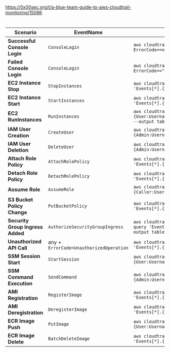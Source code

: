 
##
#
https://0x00sec.org/t/a-blue-team-guide-to-aws-cloudtrail-monitoring/15086
#
##



| Scenario                          | EventName                        | AWS CLI Command                                                                                                                                                                                                                                                                                                                                                                                      | Splunk Query                                                                                                                                                                                               | Use Case                                                       |
|-----------------------------------|----------------------------------|--------------------------------------------------------------------------------------------------------------------------------------------------------------------------------------------------------------------------------------------------------------------------------------------------------------------------------------------------------------------------------------------------------|-------------------------------------------------------------------------------------------------------------------------------------------------------------------------------------------------------------|----------------------------------------------------------------|
| **Successful Console Login**      | `ConsoleLogin`                   | `aws cloudtrail lookup-events --lookup-attributes AttributeKey=EventName,AttributeValue=ConsoleLogin --region ap-northeast-1 --query 'Events[?ErrorCode==null].{User:Username,Time:EventTime,SourceIP:Resources[0].ResourceName}' --output table`                                                                                                              | `index=cloudtrail EventName="ConsoleLogin" errorCode="" | table userIdentity.userName eventTime sourceIPAddress`                                                               | Identify every successful human/AWS-managed-console login.     |
| **Failed Console Login**          | `ConsoleLogin`                   | `aws cloudtrail lookup-events --lookup-attributes AttributeKey=EventName,AttributeValue=ConsoleLogin --region ap-northeast-1 --query 'Events[?ErrorCode=="FailedAuthentication"].{User:Username,Time:EventTime,Error:ErrorCode}' --output table`                                                                                                     | `index=cloudtrail EventName="ConsoleLogin" errorCode="FailedAuthentication" | table userIdentity.userName eventTime errorCode`                                                     | Detect brute-force or forgotten-password attempts.             |
| **EC2 Instance Stop**             | `StopInstances`                  | `aws cloudtrail lookup-events --lookup-attributes AttributeKey=EventName,AttributeValue=StopInstances --region ap-northeast-1 --query 'Events[*].{User:Username,Time:EventTime,Instance:Resources[0].ResourceName}' --output table`                                                                                                            | `index=cloudtrail EventName="StopInstances" | spath output=instanceId responseElements.instancesSet.items{}.instanceId | table userIdentity.userName eventTime instanceId`               | Find who stopped EC2 instances (could indicate disruption).    |
| **EC2 Instance Start**            | `StartInstances`                 | `aws cloudtrail lookup-events --lookup-attributes AttributeKey=EventName,AttributeValue=StartInstances --region ap-northeast-1 --query 'Events[*].{User:Username,Time:EventTime,Instance:Resources[0].ResourceName}' --output table`                                                                                                           | `index=cloudtrail EventName="StartInstances" | spath output=instanceId responseElements.instancesSet.items{}.instanceId | table userIdentity.userName eventTime instanceId`               | Track unexpected EC2 power-ups or recovery actions.            |
| **EC2 RunInstances**              | `RunInstances`                   | `aws cloudtrail lookup-events --lookup-attributes AttributeKey=EventName,AttributeValue=RunInstances --region ap-northeast-1 --query 'Events[*].{User:Username,Time:EventTime,Image:ResponseElements.instancesSet.items[0].imageId,Instance:ResponseElements.instancesSet.items[0].instanceId}' --output table`                                     | `index=cloudtrail EventName="RunInstances" | spath output=imageId responseElements.instancesSet.items{}.imageId | spath output=instanceId responseElements.instancesSet.items{}.instanceId | table userIdentity.userName eventTime imageId instanceId` | Detect launching of EC2 instances from unapproved or trojaned AMIs. |
| **IAM User Creation**             | `CreateUser`                     | `aws cloudtrail lookup-events --lookup-attributes AttributeKey=EventName,AttributeValue=CreateUser --region ap-northeast-1 --query 'Events[*].{Admin:Username,Time:EventTime,NewUser:ResponseElements.user.userName}' --output table`                                                                                                              | `index=cloudtrail EventName="CreateUser" | spath output=newUser responseElements.user.userName | table userIdentity.userName eventTime newUser`                                                        | Audit who’s provisioning new IAM users.                        |
| **IAM User Deletion**             | `DeleteUser`                     | `aws cloudtrail lookup-events --lookup-attributes AttributeKey=EventName,AttributeValue=DeleteUser --region ap-northeast-1 --query 'Events[*].{Admin:Username,Time:EventTime,DeletedUser:RequestParameters.userName}' --output table`                                                                                                                | `index=cloudtrail EventName="DeleteUser" | spath output=deletedUser requestParameters.userName | table userIdentity.userName eventTime deletedUser`                                                | Detect potential cover-ups or deprovisioning mistakes.         |
| **Attach Role Policy**            | `AttachRolePolicy`               | `aws cloudtrail lookup-events --lookup-attributes AttributeKey=EventName,AttributeValue=AttachRolePolicy --region ap-northeast-1 --query 'Events[*].{Admin:Username,Time:EventTime,Role:RequestParameters.roleName,PolicyArn:RequestParameters.policyArn}' --output table`                                                                     | `index=cloudtrail EventName="AttachRolePolicy" | spath output=roleName requestParameters.roleName | spath output=policyArn requestParameters.policyArn | table userIdentity.userName eventTime roleName policyArn`  | See who’s granting new permissions to roles.                   |
| **Detach Role Policy**            | `DetachRolePolicy`               | `aws cloudtrail lookup-events --lookup-attributes AttributeKey=EventName,AttributeValue=DetachRolePolicy --region ap-northeast-1 --query 'Events[*].{Admin:Username,Time:EventTime,Role:RequestParameters.roleName,PolicyArn:RequestParameters.policyArn}' --output table`                                                                     | `index=cloudtrail EventName="DetachRolePolicy" | spath output=roleName requestParameters.roleName | spath output=policyArn requestParameters.policyArn | table userIdentity.userName eventTime roleName policyArn`  | Monitor removal of privileges from roles.                      |
| **Assume Role**                   | `AssumeRole`                     | `aws cloudtrail lookup-events --lookup-attributes AttributeKey=EventName,AttributeValue=AssumeRole --region ap-northeast-1 --query 'Events[*].{Caller:Username,Time:EventTime,Role:RequestParameters.roleArn}' --output table`                                                                                 | `index=cloudtrail EventName="AssumeRole" | spath output=roleArn requestParameters.roleArn | table userIdentity.userName eventTime roleArn`                                             | Track cross-account or service-account impersonation.          |
| **S3 Bucket Policy Change**       | `PutBucketPolicy`                | `aws cloudtrail lookup-events --lookup-attributes AttributeKey=EventName,AttributeValue=PutBucketPolicy --region ap-northeast-1 --query 'Events[*].{Admin:Username,Time:EventTime,Bucket:RequestParameters.bucketName}' --output table`                                                             | `index=cloudtrail EventName="PutBucketPolicy" | spath output=bucketName requestParameters.bucketName | table userIdentity.userName eventTime bucketName`                                             | Detect modifications to S3 access controls.                    |
| **Security Group Ingress Added**  | `AuthorizeSecurityGroupIngress`  | `aws cloudtrail lookup-events --lookup-attributes AttributeKey=EventName,AttributeValue=AuthorizeSecurityGroupIngress --region ap-northeast-1 --query 'Events[*].{Admin:Username,Time:EventTime,Group:RequestParameters.groupId,Cidr:RequestParameters.ipPermissions[0].ipRanges[0].cidrIp}' --output table` | `index=cloudtrail EventName="AuthorizeSecurityGroupIngress" | spath output=groupId requestParameters.groupId | spath output=cidrIp requestParameters.ipPermissions{}.ipRanges{}.cidrIp | table userIdentity.userName eventTime groupId cidrIp` | Catch opening of new network paths to hosts.                  |
| **Unauthorized API Call**         | any + `ErrorCode=UnauthorizedOperation` | `aws cloudtrail lookup-events --lookup-attributes AttributeKey=ErrorCode,AttributeValue=UnauthorizedOperation --region ap-northeast-1 --query 'Events[*].{User:Username,Time:EventTime,Operation:EventName}' --output table`                                                                                  | `index=cloudtrail errorCode="UnauthorizedOperation" | table userIdentity.userName eventTime eventName`                                               | Surface attempts to call APIs without proper rights.          |
| **SSM Session Start**             | `StartSession`                   | `aws cloudtrail lookup-events --lookup-attributes AttributeKey=EventName,AttributeValue=StartSession --region ap-northeast-1 --query 'Events[*].{User:Username,Time:EventTime,Target:RequestParameters.target}' --output table`                                                                      | `index=cloudtrail EventName="StartSession" | spath output=target requestParameters.target | table userIdentity.userName eventTime target`                                           | Detect interactive remote shell via SSM Session Manager.       |
| **SSM Command Execution**         | `SendCommand`                    | `aws cloudtrail lookup-events --lookup-attributes AttributeKey=EventName,AttributeValue=SendCommand --region ap-northeast-1 --query 'Events[*].{Admin:Username,Time:EventTime,Document:RequestParameters.documentName,Targets:RequestParameters.targets}' --output table`                            | `index=cloudtrail EventName="SendCommand" | spath output=documentName requestParameters.documentName | spath output=targets requestParameters.targets | table userIdentity.userName eventTime documentName targets`         | Identify remote commands executed via SSM RunCommand.          |
| **AMI Registration**              | `RegisterImage`                  | `aws cloudtrail lookup-events --lookup-attributes AttributeKey=EventName,AttributeValue=RegisterImage --region ap-northeast-1 --query 'Events[*].{User:Username,Time:EventTime,ImageId:ResponseElements.imageId}' --output table`                                                                      | `index=cloudtrail EventName="RegisterImage" | spath output=imageId responseElements.imageId | table userIdentity.userName eventTime imageId`                                       | Identify creation of potentially trojaned custom AMIs.         |
| **AMI Deregistration**            | `DeregisterImage`                | `aws cloudtrail lookup-events --lookup-attributes AttributeKey=EventName,AttributeValue=DeregisterImage --region ap-northeast-1 --query 'Events[*].{User:Username,Time:EventTime,ImageId:RequestParameters.imageId}' --output table`                                                                  | `index=cloudtrail EventName="DeregisterImage" | spath output=imageId requestParameters.imageId | table userIdentity.userName eventTime imageId`                                          | Detect removal of AMIs (cover-up or cleanup).                  |
| **ECR Image Push**                | `PutImage`                       | `aws cloudtrail lookup-events --lookup-attributes AttributeKey=EventName,AttributeValue=PutImage --region ap-northeast-1 --query 'Events[*].{User:Username,Time:EventTime,Repository:RequestParameters.repositoryName,ImageTag:RequestParameters.imageTag}' --output table`                          | `index=cloudtrail EventName="PutImage" | spath output=repositoryName requestParameters.repositoryName | spath output=imageTag requestParameters.imageTag | table userIdentity.userName eventTime repositoryName imageTag`        | Identify new or updated container image uploads (potentially trojaned). |
| **ECR Image Delete**              | `BatchDeleteImage`               | `aws cloudtrail lookup-events --lookup-attributes AttributeKey=EventName,AttributeValue=BatchDeleteImage --region ap-northeast-1 --query 'Events[*].{User:Username,Time:EventTime,Repository:RequestParameters.repositoryName,ImageIds:RequestParameters.imageIds}' --output table`              | `index=cloudtrail EventName="BatchDeleteImage" | spath output=repositoryName requestParameters.repositoryName | spath output=imageIds requestParameters.imageIds | table userIdentity.userName eventTime repositoryName imageIds`        | Detect removal of container images (cover‐up).                 |
